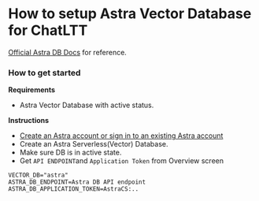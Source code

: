 # How to setup Astra Vector Database for ChatLTT

[Official Astra DB Docs](https://docs.datastax.com/en/astra/astra-db-vector/get-started/quickstart.html) for reference.

### How to get started

**Requirements**

- Astra Vector Database with active status.

**Instructions**

- [Create an Astra account or sign in to an existing Astra account](https://astra.datastax.com)
- Create an Astra Serverless(Vector) Database.
- Make sure DB is in active state.
- Get `API ENDPOINT`and `Application Token` from Overview screen

```
VECTOR_DB="astra"
ASTRA_DB_ENDPOINT=Astra DB API endpoint
ASTRA_DB_APPLICATION_TOKEN=AstraCS:..
```

